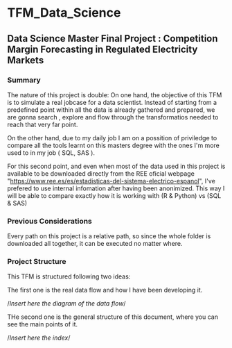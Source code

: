 # TFM_Data_Science
## Data Science Master Final Project : Competition Margin Forecasting in Regulated Electricity Markets

### Summary
The nature of this project is double:
On one hand, the objective of this TFM is to simulate a real jobcase for a data scientist.
Instead of starting from a predefined point within all the data is already gathered and prepared, we are gonna search , explore and flow through the transformatios needed to reach that very far point.

On the other hand, due to my daily job I am on a possition of priviledge to compare all the tools learnt on this masters degree  with the ones I'm more used to in my job ( SQL, SAS ). 

For this second point, and even when most of the data used in this project is available to be downloaded directly from the REE oficial webpage  "https://www.ree.es/es/estadisticas-del-sistema-electrico-espanol", I've prefered to use internal infomation after having been anonimized. This way I will be able to compare exactly how it is working with (R & Python) vs (SQL & SAS)


### Previous Considerations
Every path on this project is a relative path, so since the whole folder is downloaded all together, it can be executed no matter where.


### Project Structure
This TFM is structured following two ideas:

The first one is the real data flow and how I have been developing it.

/*Insert here the diagram of the data flow*/


THe second one is the general structure of this document, where you can see the main points of it.

/*Insert here the index*/
